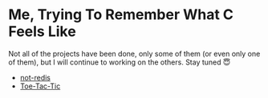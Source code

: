 # Me, Trying To Remember What C Feels Like

Not all of the projects have been done, only some of them (or even only one of them), but I will continue to working on the others. Stay tuned 😇

- [not-redis](https://github.com/mhnaufal/nothing-to-c/tree/main/not-redis)
- [Toe-Tac-Tic](https://github.com/mhnaufal/nothing-to-c/tree/main/toe-tac-tic)
